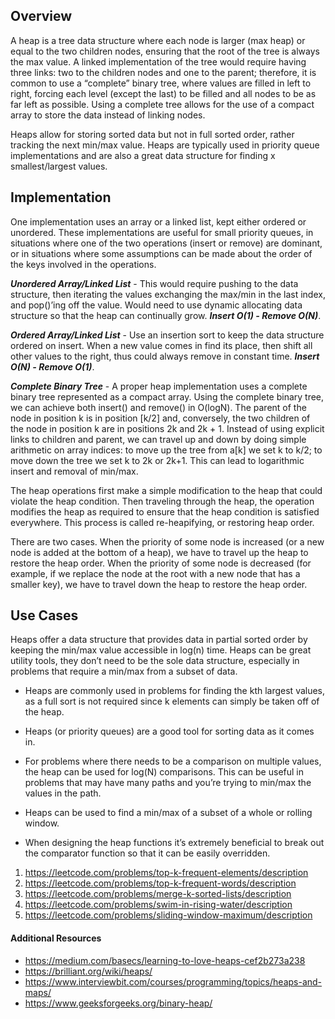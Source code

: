 ## Overview

A heap is a tree data structure where each node is larger (max heap) or equal to the two children nodes, ensuring that the root of the tree is always the max value.  A linked implementation of the tree would require having three links: two to the children nodes and one to the parent; therefore, it is common to use a “complete” binary tree, where values are filled in left to right, forcing each level (except the last) to be filled and all nodes to be as far left as possible.  Using a complete tree allows for the use of a compact array to store the data instead of linking nodes.

Heaps allow for storing sorted data but not in full sorted order, rather tracking the next min/max value.  Heaps are typically used in priority queue implementations and are also a great data structure for finding x smallest/largest values.

## Implementation

One implementation uses an array or a linked list, kept either ordered or unordered. These implementations are useful for small priority queues, in situations where one of the two operations (insert or remove) are dominant, or in situations where some assumptions can be made about the order of the keys involved in the operations.

***Unordered Array/Linked List*** - This would require pushing to the data structure, then iterating the values exchanging the max/min in the last index, and pop()’ing off the value.  Would need to use dynamic allocating data structure so that the heap can continually grow. ***Insert O(1) - Remove O(N)***.

***Ordered Array/Linked List*** - Use an insertion sort to keep the data structure ordered on insert.  When a new value comes in find its place, then shift all other values to the right, thus could always remove in constant time. ***Insert O(N) - Remove O(1)***.

***Complete Binary Tree*** - A proper heap implementation uses a complete binary tree represented as a compact array.  Using the complete binary tree, we can achieve both insert() and remove() in O(logN).  The parent of the node in position k is in position [k/2] and, conversely, the two children of the node in position k are in positions 2k and 2k + 1. Instead of using explicit links to children and parent, we can travel up and down by doing simple arithmetic on array indices: to move up the tree from a[k] we set k to k/2; to move down the tree we set k to 2k or 2k+1.  This can lead to logarithmic insert and removal of min/max.

The heap operations first make a simple modification to the heap that could violate the heap condition.  Then traveling through the heap, the operation modifies the heap as required to ensure that the heap condition is satisfied everywhere. This process is called re-heapifying, or restoring heap order.

There are two cases. When the priority of some node is increased (or a new node is added at the bottom of a heap), we have to travel up the heap to restore the heap order. When the priority of some node is decreased (for example, if we replace the node at the root with a new node that has a smaller key), we have to travel down the heap to restore the heap order.

## Use Cases

Heaps offer a data structure that provides data in partial sorted order by keeping the min/max value accessible in log(n) time.  Heaps can be great utility tools, they don’t need to be the sole data structure, especially in problems that require a min/max from a subset of data.

* Heaps are commonly used in problems for finding the kth largest values, as a full sort is not required since k elements can simply be taken off of the heap.

* Heaps (or priority queues) are a good tool for sorting data as it comes in.

* For problems where there needs to be a comparison on multiple values, the heap can be used for log(N) comparisons.  This can be useful in problems that may have many paths and you’re trying to min/max the values in the path.

* Heaps can be used to find a min/max of a subset of a whole or rolling window.

* When designing the heap functions it’s extremely beneficial to break out the comparator function so that it can be easily overridden.

1. https://leetcode.com/problems/top-k-frequent-elements/description
2. https://leetcode.com/problems/top-k-frequent-words/description
3. https://leetcode.com/problems/merge-k-sorted-lists/description
4. https://leetcode.com/problems/swim-in-rising-water/description
5. https://leetcode.com/problems/sliding-window-maximum/description

#### Additional Resources

* https://medium.com/basecs/learning-to-love-heaps-cef2b273a238
* https://brilliant.org/wiki/heaps/
* https://www.interviewbit.com/courses/programming/topics/heaps-and-maps/
* https://www.geeksforgeeks.org/binary-heap/
